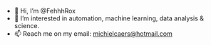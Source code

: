 - 👋 Hi, I’m @FehhhRox
- 👀 I’m interested in automation, machine learning, data analysis & science.
- 📫 Reach me on my email: michielcaers@hotmail.com
